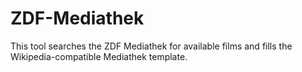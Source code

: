 # ZDF-Mediathek

This tool searches the ZDF Mediathek for available films and fills the Wikipedia-compatible Mediathek template.  

